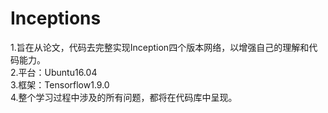 # Inceptions
1.旨在从论文，代码去完整实现Inception四个版本网络，以增强自己的理解和代码能力。  
2.平台：Ubuntu16.04  
3.框架：Tensorflow1.9.0  
4.整个学习过程中涉及的所有问题，都将在代码库中呈现。  

